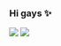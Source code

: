 ### Hi gays ✨
![](https://media.tenor.com/S21bXAayRwQAAAAM/omori-kel-omori-meme.gif)
![](https://media.tenor.com/y3PMMDdODQEAAAAM/omori-kel.gif)
<!--
**kinolegal/kinolegal** is a ✨ _special_ ✨ repository because its `README.md` (this file) appears on your GitHub profile.

Here are some ideas to get you started:

- 🔭 I’m currently working on ... failed artist
- 🌱 I’m currently learning ... jibaku shounen hanako-kun
- 👯 I’m looking to collaborate on ...
- 🤔 I’m looking for help with ... 
- 💬 Ask me about ... omori or genshin impact
- 📫 How to reach me: ... discord!
- 😄 Pronouns: ... he/him
- ⚡ Fun fact: ... i hate math.
-->
